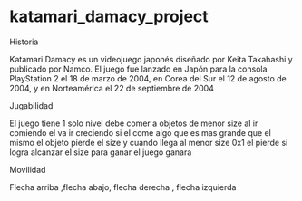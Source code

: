 # katamari_damacy_project

Historia

Katamari Damacy es un videojuego japonés diseñado por Keita Takahashi y publicado por Namco. El juego fue lanzado en Japón para la consola PlayStation 2 el 18 de marzo de 2004, en Corea del Sur el 12 de agosto de 2004, y en Norteamérica el 22 de septiembre de 2004

Jugabilidad

El juego tiene 1 solo nivel debe comer a objetos de menor size al ir comiendo el va ir creciendo si el come algo que es mas grande que el mismo el objeto pierde el size y cuando llega al menor size 0x1 el pierde si logra alcanzar el size para ganar el juego ganara

Movilidad

Flecha arriba ,flecha abajo, flecha derecha , flecha izquierda

